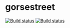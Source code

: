 # gorsestreet

[![Build status](https://build.appcenter.ms/v0.1/apps/0f5c871b-d3a9-4745-badf-292d3b87b5cd/branches/dev/badge)](https://appcenter.ms)
[![Build status](https://build.appcenter.ms/v0.1/apps/90ee1a8f-7082-4b68-af55-04c62eb4e04a/branches/dev/badge)](https://appcenter.ms)
